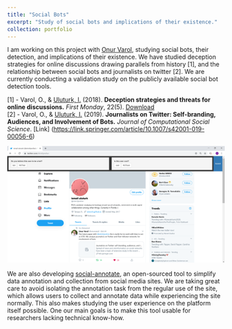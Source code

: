 ```yaml
---
title: "Social Bots"
excerpt: "Study of social bots and implications of their existence."
collection: portfolio 
---
```


I am working on this project with [Onur Varol](http://www.onurvarol.com/), studying social bots, their detection, and implications of their existence. We have studied deception strategies for online discussions drawing parallels from history \[1\], and the relationship between social bots and journalists on twitter \[2\]. We are currently conducting a validation study on the publicly available social bot detection tools.

\[1\] - Varol, O., & <ins>Uluturk, I.</ins> (2018).  <b>Deception strategies and threats for online discussions.</b> <i>First Monday</i>, 22(5). [Download](https://t.co/IPHzYAb3Ms?amp=1) <br/>
\[2\] - Varol, O., & <ins>Uluturk, I.</ins> (2019).  <b>Journalists on Twitter: Self-branding, Audiences, and Involvement of Bots.</b> <i>Journal of Computational Social Science</i>. [Link] (https://link.springer.com/article/10.1007/s42001-019-00056-6)

<img src='images/content-annotator_user_survey_example.png'>

We are also developing [social-annotate](https://github.com/uluturki/twitter_annotate), an open-sourced tool to simplify data annotation and collection from social media sites. We are taking great care to avoid isolating the annotation task from the regular use of the site, which allows users to collect and annotate data while experiencing the site normally. This also makes studying the user experience on the platform itself possible. One our main goals is to make this tool usable for researchers lacking technical know-how.


